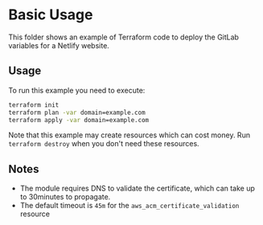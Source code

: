 # Basic Usage

This folder shows an example of Terraform code to deploy the GitLab variables for a Netlify website.

## Usage

To run this example you need to execute:

```bash
terraform init
terraform plan -var domain=example.com
terraform apply -var domain=example.com
```

Note that this example may create resources which can cost money. Run `terraform destroy` when you don't need these resources.

## Notes

* The module requires DNS to validate the certificate, which can take up to 30minutes to propagate.
* The default timeout is `45m` for the `aws_acm_certificate_validation` resource